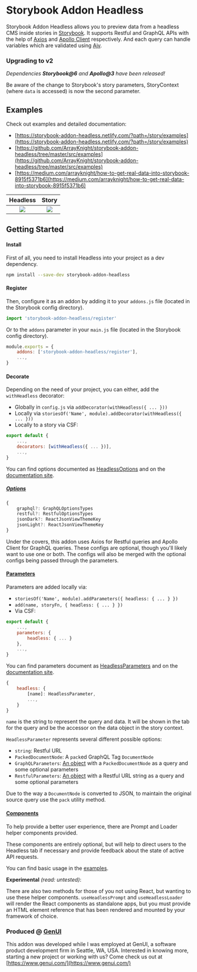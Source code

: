 # Storybook Addon Headless

Storybook Addon Headless allows you to preview data from a headless CMS inside stories in [Storybook](https://storybook.js.org/). It supports Restful and GraphQL APIs with the help of [Axios](https://github.com/axios/axios) and [Apollo Client](https://github.com/apollographql/apollo-client) respectively. And each query can handle variables which are validated using [Ajv](https://github.com/epoberezkin/ajv).

### Upgrading to v2

_Dependencies **Storybook@6** and **Apollo@3** have been released!_

Be aware of the change to Storybook's story parameters, StoryContext (where `data` is accessed) is now the second parameter.

## Examples

Check out examples and detailed documentation:

-   [https://storybook-addon-headless.netlify.com/?path=/story/examples](https://storybook-addon-headless.netlify.com/?path=/story/examples)
-   [https://github.com/ArrayKnight/storybook-addon-headless/tree/master/src/examples](https://github.com/ArrayKnight/storybook-addon-headless/tree/master/src/examples)
-   [https://medium.com/arrayknight/how-to-get-real-data-into-storybook-8915f5371b6](https://medium.com/arrayknight/how-to-get-real-data-into-storybook-8915f5371b6)

|                                                  Headless                                                  |                                                  Story                                                  |
| :--------------------------------------------------------------------------------------------------------: | :-----------------------------------------------------------------------------------------------------: |
| ![](https://raw.githubusercontent.com/ArrayKnight/storybook-addon-headless/master/src/assets/headless.png) | ![](https://raw.githubusercontent.com/ArrayKnight/storybook-addon-headless/master/src/assets/story.png) |

## Getting Started

#### Install

First of all, you need to install Headless into your project as a dev dependency.

```sh
npm install --save-dev storybook-addon-headless
```

#### Register

Then, configure it as an addon by adding it to your `addons.js` file (located in the Storybook config directory).

```js
import 'storybook-addon-headless/register'
```

Or to the `addons` parameter in your `main.js` file (located in the Storybook config directory).

```js
module.exports = {
    addons: ['storybook-addon-headless/register'],
    ...,
}
```

#### Decorate

Depending on the need of your project, you can either, add the `withHeadless` decorator:

-   Globally in `config.js` via `addDecorator(withHeadless({ ... }))`
-   Locally via `storiesOf('Name', module).addDecorator(withHeadless({ ... }))`
-   Locally to a story via CSF:

```js
export default {
    ...,
    decorators: [withHeadless({ ... })],
    ...,
}
```

You can find options documented as [HeadlessOptions](https://github.com/ArrayKnight/storybook-addon-headless/blob/master/src/types/options.ts) and on the [documentation site](https://storybook-addon-headless.netlify.com/?path=/story/options--page).

##### [Options](https://storybook-addon-headless.netlify.com/?path=/story/options--page)

```js
{
    graphql?: GraphQLOptionsTypes
    restful?: RestfulOptionsTypes
    jsonDark?: ReactJsonViewThemeKey
    jsonLight?: ReactJsonViewThemeKey
}
```

Under the covers, this addon uses Axios for Restful queries and Apollo Client for GraphQL queries. These configs are optional, though you'll likely want to use one or both. The configs will also be merged with the optional configs being passed through the parameters.

#### [Parameters](https://storybook-addon-headless.netlify.com/?path=/story/parameters--page)

Parameters are added locally via:

-   `storiesOf('Name', module).addParameters({ headless: { ... } })`
-   `add(name, storyFn, { headless: { ... } })`
-   Via CSF:

```js
export default {
    ...,
    parameters: {
        headless: { ... }
    },
    ...,
}
```

You can find parameters document as [HeadlessParameters](https://github.com/ArrayKnight/storybook-addon-headless/blob/master/src/types/parameters.ts) and on the [documentation site](https://storybook-addon-headless.netlify.com/?path=/story/parameters--page).

```js
{
    headless: {
        [name]: HeadlessParameter,
        ...,
    }
}
```

`name` is the string to represent the query and data. It will be shown in the tab for the query and be the accessor on the data object in the story context.

`HeadlessParameter` represents several different possible options:

-   `string`: Restful URL
-   `PackedDocumentNode`: A `pack`ed GraphQL Tag `DocumentNode`
-   `GraphQLParameters`: [An object](https://github.com/ArrayKnight/storybook-addon-headless/blob/master/src/types/parameters.ts) with a `PackedDocumentNode` as a query and some optional parameters
-   `RestfulParameters`: [An object](https://github.com/ArrayKnight/storybook-addon-headless/blob/master/src/types/parameters.ts) with a Restful URL string as a query and some optional parameters

Due to the way a `DocumentNode` is converted to JSON, to maintain the original source query use the `pack` utility method.

#### [Components](https://storybook-addon-headless.netlify.com/?path=/story/components--page)

To help provide a better user experience, there are Prompt and Loader helper components provided.

These components are entirely optional, but will help to direct users to the Headless tab if necessary and provide feedback about the state of active API requests.

You can find basic usage in the [examples](https://github.com/ArrayKnight/storybook-addon-headless/tree/master/src/examples).

**Experimental** _(read: untested)_:

There are also two methods for those of you not using React, but wanting to use these helper components. `useHeadlessPrompt` and `useHeadlessLoader` will render the React components as standalone apps, but you must provide an HTML element reference that has been rendered and mounted by your framework of choice.

### Produced @ [GenUI](https://www.genui.com/)

This addon was developed while I was employed at GenUI, a software product development firm in Seattle, WA, USA. Interested in knowing more, starting a new project or working with us? Come check us out at [https://www.genui.com/](https://www.genui.com/)
